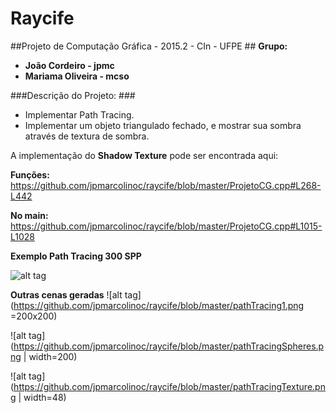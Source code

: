 # Raycife

##Projeto de Computação Gráfica - 2015.2 - CIn - UFPE ##
**Grupo:**

- **João Cordeiro - jpmc**
- **Mariama Oliveira - mcso**

###Descrição do Projeto: ###
- Implementar Path Tracing.
- Implementar um objeto triangulado fechado, e mostrar sua sombra através de textura de sombra.

A implementação do **Shadow Texture** pode ser encontrada aqui:

**Funções:**
https://github.com/jpmarcolinoc/raycife/blob/master/ProjetoCG.cpp#L268-L442

**No main:**
https://github.com/jpmarcolinoc/raycife/blob/master/ProjetoCG.cpp#L1015-L1028

**Exemplo Path Tracing 300 SPP**

![alt tag](https://github.com/jpmarcolinoc/raycife/blob/master/300%20samples.PNG)

**Outras cenas geradas**
![alt tag](https://github.com/jpmarcolinoc/raycife/blob/master/pathTracing1.png =200x200)

![alt tag](https://github.com/jpmarcolinoc/raycife/blob/master/pathTracingSpheres.png | width=200)

![alt tag](https://github.com/jpmarcolinoc/raycife/blob/master/pathTracingTexture.png | width=48)
